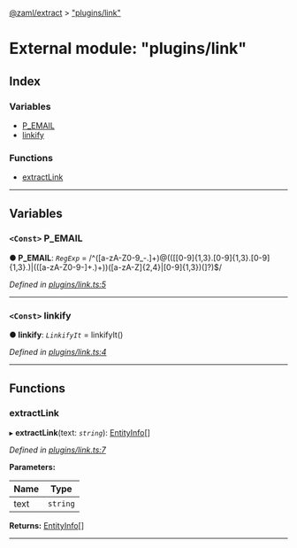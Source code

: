 [@zaml/extract](../README.md) > ["plugins/link"](../modules/_plugins_link_.md)

# External module: "plugins/link"

## Index

### Variables

* [P_EMAIL](_plugins_link_.md#p_email)
* [linkify](_plugins_link_.md#linkify)

### Functions

* [extractLink](_plugins_link_.md#extractlink)

---

## Variables

<a id="p_email"></a>

### `<Const>` P_EMAIL

**● P_EMAIL**: *`RegExp`* =  /^([a-zA-Z0-9_\-\.]+)@((\[[0-9]{1,3}\.[0-9]{1,3}\.[0-9]{1,3}\.)|(([a-zA-Z0-9\-]+\.)+))([a-zA-Z]{2,4}|[0-9]{1,3})(\]?)$/

*Defined in [plugins/link.ts:5](https://github.com/nexushubs/zaml-lang/blob/42220f0/packages/zaml-extract/src/plugins/link.ts#L5)*

___
<a id="linkify"></a>

### `<Const>` linkify

**● linkify**: *`LinkifyIt`* =  linkifyIt()

*Defined in [plugins/link.ts:4](https://github.com/nexushubs/zaml-lang/blob/42220f0/packages/zaml-extract/src/plugins/link.ts#L4)*

___

## Functions

<a id="extractlink"></a>

###  extractLink

▸ **extractLink**(text: *`string`*): [EntityInfo](../interfaces/_types_.entityinfo.md)[]

*Defined in [plugins/link.ts:7](https://github.com/nexushubs/zaml-lang/blob/42220f0/packages/zaml-extract/src/plugins/link.ts#L7)*

**Parameters:**

| Name | Type |
| ------ | ------ |
| text | `string` |

**Returns:** [EntityInfo](../interfaces/_types_.entityinfo.md)[]

___

